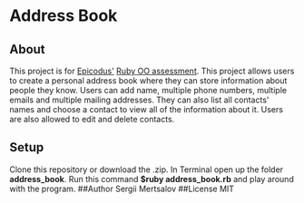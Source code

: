 # Address Book
## About
This project is for [Epicodus'](http://www.epicodus.com/) [Ruby OO assessment](http://www.learnhowtoprogram.com/lessons/ruby-oo-assessment).
This project allows users to create a personal address book where they can store information about people they know.
Users can add name, multiple phone numbers, multiple emails and multiple mailing addresses. They can also list all contacts' names and choose a contact to view all of the information about it. Users are also allowed to edit and delete contacts.

## Setup
Clone this repository or download the .zip. In Terminal open up the folder **address_book**. Run this command **$ruby address_book.rb** and play around with the program.
##Author
Sergii Mertsalov 
##License
MIT